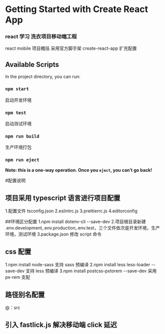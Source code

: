 # Getting Started with Create React App
### react 学习 洗衣项目移动端工程
react mobile 项目概括
采用官方脚手架 create-react-app 扩充配置

## Available Scripts

In the project directory, you can run:

### `npm start`

启动开发环境

### `npm test`

启动测试环境

### `npm run build`

生产环境打包

### `npm run eject`

**Note: this is a one-way operation. Once you `eject`, you can’t go back!**

#配置说明

## 项目采用 typescript 语言进行项目配置

1.配置文件 tsconfig.json
2.eslintrc.js
3.prettierrc.js
4.editorconfig

##环境区分配置
1.npm install dotenv-cli --save-dev 2.项目根目录新建 .env.development,.env.production,.env.test，三个文件依次是开发环境，生产环境，测试环境
3.package.json 修改 script 命令

## css 配置

1.npm install node-sass 支持 sass 预编译
2.npm install less less-loader --save-dev 支持 less 预编译
3.npm install postcss-pxtorem --save-dev 采用 px-rem 支配

## 路径别名配置

@：src

## 引入 fastlick.js 解决移动端 click 延迟

